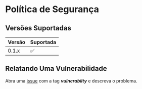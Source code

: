 # Política de Segurança

## Versões Suportadas

| Versão | Suportada          |
| ------- | ------------------ |
| 0.1.x   | :white_check_mark: |

## Relatando Uma Vulnerabilidade

Abra uma [issue](https://github.com/Vinicius-CS/WhiteStock/issues/new) com a tag ***vulnerabilty*** e descreva o problema.

